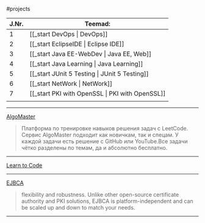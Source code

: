 #projects

| J.Nr. | Teemad:                                         |
| ----- | ----------------------------------------------- |
| 1     | [[_start DevOps \| DevOps]]                     |
| 2     | [[_start EclipseIDE \| Eclipse IDE]]            |
| 3     | [[_start Java EE-WebDev \| Java EE, Web]]       |
| 4     | [[_start Java Learning \| Java Learning]]       |
| 5     | [[_start JUnit 5 Testing \| JUnit 5 Testing]]   |
| 6     | [[_start NetWork \| NetWork]]                   |
| 7     | [[_start PKI with OpenSSL \| PKI with OpenSSL]] |
|       |                                                 |

---
[AlgoMaster](https://algomaster.io)
>Платформа по тренировке навыков решения задач с LeetCode. Сервис AlgoMaster подходит как новичкам, так и спецам. У каждой задачи есть решение с GitHub или YouTube.Все задачи чётко разделены по темам, да и абсолютно бесплатно.

---
[Learn to Code](https://www.w3schools.com)

---
[EJBCA](https://www.ejbca.org/about/)
>flexibility and robustness. Unlike other open-source certificate authority and PKI solutions, EJBCA is platform-independent and can be scaled up and down to match your needs.

---
















